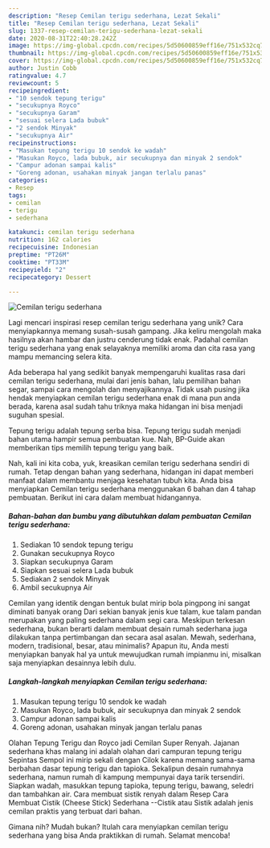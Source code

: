 ```yaml
---
description: "Resep Cemilan terigu sederhana, Lezat Sekali"
title: "Resep Cemilan terigu sederhana, Lezat Sekali"
slug: 1337-resep-cemilan-terigu-sederhana-lezat-sekali
date: 2020-08-31T22:40:28.242Z
image: https://img-global.cpcdn.com/recipes/5d50600859eff16e/751x532cq70/cemilan-terigu-sederhana-foto-resep-utama.jpg
thumbnail: https://img-global.cpcdn.com/recipes/5d50600859eff16e/751x532cq70/cemilan-terigu-sederhana-foto-resep-utama.jpg
cover: https://img-global.cpcdn.com/recipes/5d50600859eff16e/751x532cq70/cemilan-terigu-sederhana-foto-resep-utama.jpg
author: Justin Cobb
ratingvalue: 4.7
reviewcount: 5
recipeingredient:
- "10 sendok tepung terigu"
- "secukupnya Royco"
- "secukupnya Garam"
- "sesuai selera Lada bubuk"
- "2 sendok Minyak"
- "secukupnya Air"
recipeinstructions:
- "Masukan tepung terigu 10 sendok ke wadah"
- "Masukan Royco, lada bubuk, air secukupnya dan minyak 2 sendok"
- "Campur adonan sampai kalis"
- "Goreng adonan, usahakan minyak jangan terlalu panas"
categories:
- Resep
tags:
- cemilan
- terigu
- sederhana

katakunci: cemilan terigu sederhana 
nutrition: 162 calories
recipecuisine: Indonesian
preptime: "PT26M"
cooktime: "PT33M"
recipeyield: "2"
recipecategory: Dessert

---
```



![Cemilan terigu sederhana](https://img-global.cpcdn.com/recipes/5d50600859eff16e/751x532cq70/cemilan-terigu-sederhana-foto-resep-utama.jpg)

Lagi mencari inspirasi resep cemilan terigu sederhana yang unik? Cara menyiapkannya memang susah-susah gampang. Jika keliru mengolah maka hasilnya akan hambar dan justru cenderung tidak enak. Padahal cemilan terigu sederhana yang enak selayaknya memiliki aroma dan cita rasa yang mampu memancing selera kita.

Ada beberapa hal yang sedikit banyak mempengaruhi kualitas rasa dari cemilan terigu sederhana, mulai dari jenis bahan, lalu pemilihan bahan segar, sampai cara mengolah dan menyajikannya. Tidak usah pusing jika hendak menyiapkan cemilan terigu sederhana enak di mana pun anda berada, karena asal sudah tahu triknya maka hidangan ini bisa menjadi suguhan spesial.

Tepung terigu adalah tepung serba bisa. Tepung terigu sudah menjadi bahan utama hampir semua pembuatan kue. Nah, BP-Guide akan memberikan tips memilih tepung terigu yang baik.


Nah, kali ini kita coba, yuk, kreasikan cemilan terigu sederhana sendiri di rumah. Tetap dengan bahan yang sederhana, hidangan ini dapat memberi manfaat dalam membantu menjaga kesehatan tubuh kita. Anda bisa menyiapkan Cemilan terigu sederhana menggunakan 6 bahan dan 4 tahap pembuatan. Berikut ini cara dalam membuat hidangannya.

<!--inarticleads1-->

##### Bahan-bahan dan bumbu yang dibutuhkan dalam pembuatan Cemilan terigu sederhana:

1. Sediakan 10 sendok tepung terigu
1. Gunakan secukupnya Royco
1. Siapkan secukupnya Garam
1. Siapkan sesuai selera Lada bubuk
1. Sediakan 2 sendok Minyak
1. Ambil secukupnya Air


Cemilan yang identik dengan bentuk bulat mirip bola pingpong ini sangat diminati banyak orang Dari sekian banyak jenis kue talam, kue talam pandan merupakan yang paling sederhana dalam segi cara. Meskipun terkesan sederhana, bukan berarti dalam membuat desain rumah sederhana juga dilakukan tanpa pertimbangan dan secara asal asalan. Mewah, sederhana, modern, tradisional, besar, atau minimalis? Apapun itu, Anda mesti menyiapkan banyak hal ya untuk mewujudkan rumah impianmu ini, misalkan saja menyiapkan desainnya lebih dulu. 

<!--inarticleads2-->

##### Langkah-langkah menyiapkan Cemilan terigu sederhana:

1. Masukan tepung terigu 10 sendok ke wadah
1. Masukan Royco, lada bubuk, air secukupnya dan minyak 2 sendok
1. Campur adonan sampai kalis
1. Goreng adonan, usahakan minyak jangan terlalu panas


Olahan Tepung Terigu dan Royco jadi Cemilan Super Renyah. Jajanan sederhana khas malang ini adalah olahan dari campuran tepung terigu Sepintas Sempol ini mirip sekali dengan Cilok karena memang sama-sama berbahan dasar tepung terigu dan tapioka. Sekalipun desain rumahnya sederhana, namun rumah di kampung mempunyai daya tarik tersendiri. Siapkan wadah, masukkan tepung tapioka, tepung terigu, bawang, seledri dan tambahkan air. Cara membuat sistik renyah dalam Resep Cara Membuat Cistik (Cheese Stick) Sederhana --Cistik atau Sistik adalah jenis cemilan praktis yang terbuat dari bahan. 

Gimana nih? Mudah bukan? Itulah cara menyiapkan cemilan terigu sederhana yang bisa Anda praktikkan di rumah. Selamat mencoba!

